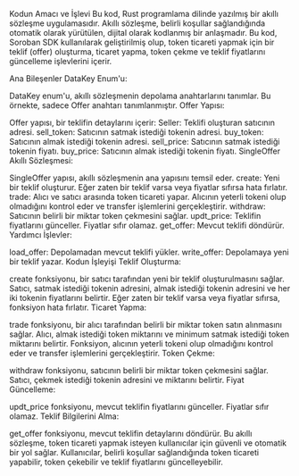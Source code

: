 Kodun Amacı ve İşlevi
Bu kod, Rust programlama dilinde yazılmış bir akıllı sözleşme uygulamasıdır. Akıllı sözleşme, belirli koşullar sağlandığında otomatik olarak yürütülen, dijital olarak kodlanmış bir anlaşmadır. Bu kod, Soroban SDK kullanılarak geliştirilmiş olup, token ticareti yapmak için bir teklif (offer) oluşturma, ticaret yapma, token çekme ve teklif fiyatlarını güncelleme işlevlerini içerir.

Ana Bileşenler
DataKey Enum'u:

DataKey enum'u, akıllı sözleşmenin depolama anahtarlarını tanımlar. Bu örnekte, sadece Offer anahtarı tanımlanmıştır.
Offer Yapısı:

Offer yapısı, bir teklifin detaylarını içerir:
Seller: Teklifi oluşturan satıcının adresi.
sell_token: Satıcının satmak istediği tokenin adresi.
buy_token: Satıcının almak istediği tokenin adresi.
sell_price: Satıcının satmak istediği tokenin fiyatı.
buy_price: Satıcının almak istediği tokenin fiyatı.
SingleOffer Akıllı Sözleşmesi:

SingleOffer yapısı, akıllı sözleşmenin ana yapısını temsil eder.
create: Yeni bir teklif oluşturur. Eğer zaten bir teklif varsa veya fiyatlar sıfırsa hata fırlatır.
trade: Alıcı ve satıcı arasında token ticareti yapar. Alıcının yeterli tokeni olup olmadığını kontrol eder ve transfer işlemlerini gerçekleştirir.
withdraw: Satıcının belirli bir miktar token çekmesini sağlar.
updt_price: Teklifin fiyatlarını günceller. Fiyatlar sıfır olamaz.
get_offer: Mevcut teklifi döndürür.
Yardımcı İşlevler:

load_offer: Depolamadan mevcut teklifi yükler.
write_offer: Depolamaya yeni bir teklif yazar.
Kodun İşleyişi
Teklif Oluşturma:

create fonksiyonu, bir satıcı tarafından yeni bir teklif oluşturulmasını sağlar. Satıcı, satmak istediği tokenin adresini, almak istediği tokenin adresini ve her iki tokenin fiyatlarını belirtir. Eğer zaten bir teklif varsa veya fiyatlar sıfırsa, fonksiyon hata fırlatır.
Ticaret Yapma:

trade fonksiyonu, bir alıcı tarafından belirli bir miktar token satın alınmasını sağlar. Alıcı, almak istediği token miktarını ve minimum satmak istediği token miktarını belirtir. Fonksiyon, alıcının yeterli tokeni olup olmadığını kontrol eder ve transfer işlemlerini gerçekleştirir.
Token Çekme:

withdraw fonksiyonu, satıcının belirli bir miktar token çekmesini sağlar. Satıcı, çekmek istediği tokenin adresini ve miktarını belirtir.
Fiyat Güncelleme:

updt_price fonksiyonu, mevcut teklifin fiyatlarını günceller. Fiyatlar sıfır olamaz.
Teklif Bilgilerini Alma:

get_offer fonksiyonu, mevcut teklifin detaylarını döndürür.
Bu akıllı sözleşme, token ticareti yapmak isteyen kullanıcılar için güvenli ve otomatik bir yol sağlar. Kullanıcılar, belirli koşullar sağlandığında token ticareti yapabilir, token çekebilir ve teklif fiyatlarını güncelleyebilir.
